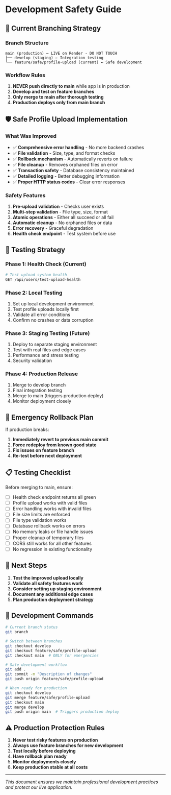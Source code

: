 # Development Safety Guide

## 🎯 Current Branching Strategy

### Branch Structure
```
main (production) ← LIVE on Render - DO NOT TOUCH
├── develop (staging) ← Integration testing
└── feature/safe/profile-upload (current) ← Safe development
```

### Workflow Rules
1. **NEVER push directly to main** while app is in production
2. **Develop and test on feature branches**
3. **Only merge to main after thorough testing**
4. **Production deploys only from main branch**

## 🛡️ Safe Profile Upload Implementation

### What Was Improved
- ✅ **Comprehensive error handling** - No more backend crashes
- ✅ **File validation** - Size, type, and format checks
- ✅ **Rollback mechanism** - Automatically reverts on failure
- ✅ **File cleanup** - Removes orphaned files on error
- ✅ **Transaction safety** - Database consistency maintained
- ✅ **Detailed logging** - Better debugging information
- ✅ **Proper HTTP status codes** - Clear error responses

### Safety Features
1. **Pre-upload validation** - Checks user exists
2. **Multi-step validation** - File type, size, format
3. **Atomic operations** - Either all succeed or all fail
4. **Automatic cleanup** - No orphaned files or data
5. **Error recovery** - Graceful degradation
6. **Health check endpoint** - Test system before use

## 🧪 Testing Strategy

### Phase 1: Health Check (Current)
```bash
# Test upload system health
GET /api/users/test-upload-health
```

### Phase 2: Local Testing
1. Set up local development environment
2. Test profile uploads locally first
3. Validate all error conditions
4. Confirm no crashes or data corruption

### Phase 3: Staging Testing (Future)
1. Deploy to separate staging environment
2. Test with real files and edge cases
3. Performance and stress testing
4. Security validation

### Phase 4: Production Release
1. Merge to develop branch
2. Final integration testing
3. Merge to main (triggers production deploy)
4. Monitor deployment closely

## 🚨 Emergency Rollback Plan

If production breaks:
1. **Immediately revert to previous main commit**
2. **Force redeploy from known good state**
3. **Fix issues on feature branch**
4. **Re-test before next deployment**

## 📋 Testing Checklist

Before merging to main, ensure:
- [ ] Health check endpoint returns all green
- [ ] Profile upload works with valid files
- [ ] Error handling works with invalid files
- [ ] File size limits are enforced
- [ ] File type validation works
- [ ] Database rollback works on errors
- [ ] No memory leaks or file handle issues
- [ ] Proper cleanup of temporary files
- [ ] CORS still works for all other features
- [ ] No regression in existing functionality

## 🎯 Next Steps

1. **Test the improved upload locally**
2. **Validate all safety features work**
3. **Consider setting up staging environment**
4. **Document any additional edge cases**
5. **Plan production deployment strategy**

## 🔧 Development Commands

```bash
# Current branch status
git branch

# Switch between branches
git checkout develop
git checkout feature/safe/profile-upload
git checkout main  # ONLY for emergencies

# Safe development workflow
git add .
git commit -m "Description of changes"
git push origin feature/safe/profile-upload

# When ready for production
git checkout develop
git merge feature/safe/profile-upload
git checkout main
git merge develop
git push origin main  # Triggers production deploy
```

## ⚠️ Production Protection Rules

1. **Never test risky features on production**
2. **Always use feature branches for new development**
3. **Test locally before deploying**
4. **Have rollback plan ready**
5. **Monitor deployments closely**
6. **Keep production stable at all costs**

---
*This document ensures we maintain professional development practices and protect our live application.* 
